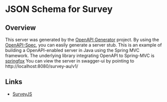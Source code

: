 # JSON Schema for Survey

## Overview
This server was generated by the [OpenAPI Generator](https://openapi-generator.tech) project.  By using the [OpenAPI-Spec](https://openapis.org), you can easily generate a server stub.  This is an example of building a OpenAPI-enabled server in Java using the Spring MVC framework.
The underlying library integrating OpenAPI to Spring-MVC is [springfox](https://github.com/springfox/springfox)
You can view the server in swagger-ui by pointing to
http://localhost:8080/survey-au/v1/

## Links
* [SurveyJS](https://surveyjs.io/Examples/Library/?id=questiontype-text&platform=jQuery&theme=default)
